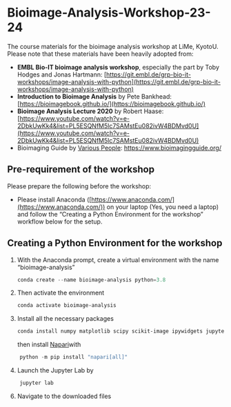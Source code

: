# Bioimage-Analysis-Workshop-23-24

The course materials for the bioimage analysis workshop at LiMe, KyotoU. Please note that these materials have been heavily adopted from:

- **EMBL Bio-IT bioimage analysis workshop**, especially the part by Toby Hodges and Jonas Hartmann: [https://git.embl.de/grp-bio-it-workshops/image-analysis-with-python](https://git.embl.de/grp-bio-it-workshops/image-analysis-with-python)
- **Introduction to Bioimage Analysis** by Pete Bankhead: [https://bioimagebook.github.io/](https://bioimagebook.github.io/)
- **Bioimage Analysis Lecture 2020** by Robert Haase: [https://www.youtube.com/watch?v=e-2DbkUwKk4&list=PL5ESQNfM5lc7SAMstEu082ivW4BDMvd0U](https://www.youtube.com/watch?v=e-2DbkUwKk4&list=PL5ESQNfM5lc7SAMstEu082ivW4BDMvd0U)
- Bioimaging Guide by [Various People](https://journals.plos.org/plosbiology/article?id=10.1371/journal.pbio.3002167): https://www.bioimagingguide.org/

## Pre-requirement of the workshop

Please prepare the following before the workshop:

- Please install Anaconda ([https://www.anaconda.com/](https://www.anaconda.com/)) on your laptop (Yes, you need a laptop) and follow the “Creating a Python Environment for the workshop” workflow below for the setup.
## Creating a Python Environment for the workshop

1. With the Anaconda prompt, create a virtual environment with the name “bioimage-analysis”

    ```powershell
    conda create --name bioimage-analysis python=3.8
    ```

2. Then activate the environment

    ```powershell
    conda activate bioimage-analysis
    ```

3. Install all the necessary packages

    ```powershell
    conda install numpy matplotlib scipy scikit-image ipywidgets jupyter jupyterlab 
    ```

	then install [Napari](https://napari.org/stable/)with
```powershell
	python -m pip install "napari[all]"
```
4. Launch the Jupyter Lab by
```powershell
	jupyter lab
```
6. Navigate to the downloaded files
